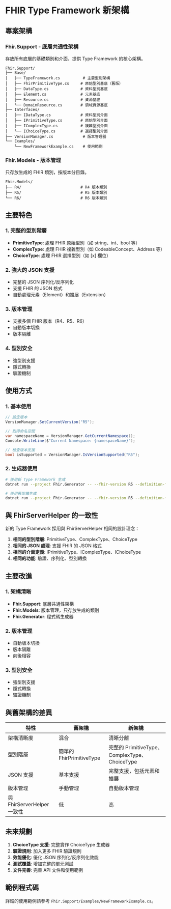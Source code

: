 # FHIR Type Framework 新架構

## 專案架構

### Fhir.Support - 底層共通性架構
存放所有底層的基礎類別和介面，提供 Type Framework 的核心架構。

```
Fhir.Support/
├── Base/
│   ├── TypeFramework.cs          # 主要型別架構
│   ├── FhirPrimitiveType.cs     # 原始型別基底（舊版）
│   ├── DataType.cs              # 資料型別基底
│   ├── Element.cs               # 元素基底
│   ├── Resource.cs              # 資源基底
│   └── DomainResource.cs        # 領域資源基底
├── Interfaces/
│   ├── IDataType.cs             # 資料型別介面
│   ├── IPrimitiveType.cs        # 原始型別介面
│   ├── IComplexType.cs          # 複雜型別介面
│   └── IChoiceType.cs           # 選擇型別介面
├── VersionManager.cs             # 版本管理器
└── Examples/
    └── NewFrameworkExample.cs    # 使用範例
```

### Fhir.Models - 版本管理
只存放生成的 FHIR 類別，按版本分目錄。

```
Fhir.Models/
├── R4/                          # R4 版本類別
├── R5/                          # R5 版本類別
└── R6/                          # R6 版本類別
```

## 主要特色

### 1. 完整的型別階層

- **PrimitiveType<T>**: 處理 FHIR 原始型別（如 string、int、bool 等）
- **ComplexType<T>**: 處理 FHIR 複雜型別（如 CodeableConcept、Address 等）
- **ChoiceType**: 處理 FHIR 選擇型別（如 [x] 欄位）

### 2. 強大的 JSON 支援

- 完整的 JSON 序列化/反序列化
- 支援 FHIR 的 JSON 格式
- 自動處理元素（Element）和擴展（Extension）

### 3. 版本管理

- 支援多個 FHIR 版本（R4、R5、R6）
- 自動版本切換
- 版本隔離

### 4. 型別安全

- 強型別支援
- 隱式轉換
- 驗證機制

## 使用方式

### 1. 基本使用

```csharp
// 設定版本
VersionManager.SetCurrentVersion("R5");

// 取得命名空間
var namespaceName = VersionManager.GetCurrentNamespace();
Console.WriteLine($"Current Namespace: {namespaceName}");

// 檢查版本支援
bool isSupported = VersionManager.IsVersionSupported("R5");
```

### 2. 生成器使用

```bash
# 使用新 Type Framework 生成
dotnet run --project Fhir.Generator -- --fhir-version R5 --definition-file definitions.R5.json.zip --use-new-framework

# 使用舊架構生成
dotnet run --project Fhir.Generator -- --fhir-version R5 --definition-file definitions.R5.json.zip
```

## 與 FhirServerHelper 的一致性

新的 Type Framework 採用與 FhirServerHelper 相同的設計理念：

1. **相同的型別階層**: PrimitiveType、ComplexType、ChoiceType
2. **相同的 JSON 處理**: 支援 FHIR 的 JSON 格式
3. **相同的介面定義**: IPrimitiveType、IComplexType、IChoiceType
4. **相同的功能**: 驗證、序列化、型別轉換

## 主要改進

### 1. 架構清晰

- **Fhir.Support**: 底層共通性架構
- **Fhir.Models**: 版本管理，只存放生成的類別
- **Fhir.Generator**: 程式碼生成器

### 2. 版本管理

- 自動版本切換
- 版本隔離
- 向後相容

### 3. 型別安全

- 強型別支援
- 隱式轉換
- 驗證機制

## 與舊架構的差異

| 特性 | 舊架構 | 新架構 |
|------|--------|--------|
| 架構清晰度 | 混合 | 清晰分離 |
| 型別階層 | 簡單的 FhirPrimitiveType<T> | 完整的 PrimitiveType<T>、ComplexType<T>、ChoiceType |
| JSON 支援 | 基本支援 | 完整支援，包括元素和擴展 |
| 版本管理 | 手動管理 | 自動版本管理 |
| 與 FhirServerHelper 一致性 | 低 | 高 |

## 未來規劃

1. **ChoiceType 支援**: 完整實作 ChoiceType 生成器
2. **驗證規則**: 加入更多 FHIR 驗證規則
3. **效能優化**: 優化 JSON 序列化/反序列化效能
4. **測試覆蓋**: 增加完整的單元測試
5. **文件完善**: 完善 API 文件和使用範例

## 範例程式碼

詳細的使用範例請參考 `Fhir.Support/Examples/NewFrameworkExample.cs`。 